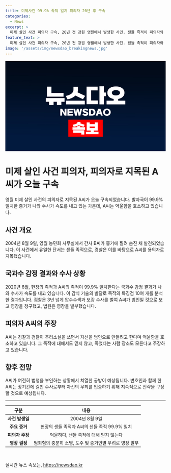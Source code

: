 ```yaml
---
title: 미제사건 99.9% 족적 일치 피의자 20년 후 구속
categories:
  - News
excerpt: >
  미제 살인 사건 피의자 구속, 20년 전 강원 영월에서 발생한 사건. 샌들 족적이 피의자와 99.9% 일치하는 국과수 감정 결과 발표. 피의자는 억울함을 호소하며 범행 부인. 경찰의 재수사로 수사 속도, 영장 심사로 구속 결정. A씨의 변호인 경찰과 검찰이 추리소설 쓰며 범인 만들려고 주장. 범인 소명되어 영장 발부, 치열한 공방 예상.
feature_text: >
  미제 살인 사건 피의자 구속, 20년 전 강원 영월에서 발생한 사건. 샌들 족적이 피의자와 99.9% 일치하는 국과수 감정 결과 발표. 피의자는 억울함을 호소하며 범행 부인. 경찰의 재수사로 수사 속도, 영장 심사로 구속 결정. A씨의 변호인 경찰과 검찰이 추리소설 쓰며 범인 만들려고 주장. 범인 소명되어 영장 발부, 치열한 공방 예상.
image: '/assets/img/newsdao_breakingnews.jpg'
---
```


<p><img src="/assets/img/newsdao_breakingnews.jpg" alt="pcversion 속보" /></p>

<h1>미제 살인 사건 피의자, 피의자로 지목된 A씨가 오늘 구속</h1>

<p data-ke-size="size16">영월 미제 살인 사건의 피의자로 지목된 A씨가 오늘 구속되었습니다. 발자국이 99.9% 일치한 증거가 나와 수사가 속도를 내고 있는 가운데, A씨는 억울함을 호소하고 있습니다.</p>

<h2 data-ke-size="size26">사건 개요</h2>

<p data-ke-size="size16">2004년 8월 9일, 영월 농민회 사무실에서 간사 B씨가 흉기에 찔려 숨진 채 발견되었습니다. 이 사건에서 유일한 단서는 샌들 족적으로, 경찰은 이를 바탕으로 A씨를 용의자로 지목했습니다.</p>

<h2 data-ke-size="size26">국과수 감정 결과와 수사 상황</h2>

<p data-ke-size="size16">2020년 6월, 현장의 족적과 A씨의 족적이 99.9% 일치한다는 국과수 감정 결과가 나와 수사가 속도를 내고 있습니다. 이 감식 기술의 발달로 족적의 특징점 10여 개를 분석한 결과입니다. 검찰은 3년 넘게 압수수색과 보강 수사를 벌여 A씨가 범인일 것으로 보고 영장을 청구했고, 법원은 영장을 발부했습니다.</p>

<h2 data-ke-size="size26">피의자 A씨의 주장</h2>

<p data-ke-size="size16">A씨는 경찰과 검찰이 추리소설을 쓰면서 자신을 범인으로 만들려고 한다며 억울함을 호소하고 있습니다. 그 족적에 대해서도 믿지 않고, 죽었다는 사람 장소도 모른다고 주장하고 있습니다.</p>

<h2 data-ke-size="size26">향후 전망</h2>

<p data-ke-size="size16">A씨가 여전히 범행을 부인하는 상황에서 치열한 공방이 예상됩니다. 변호인과 함께 한 A씨는 장기간에 걸친 수사로부터 자신의 무죄를 입증하기 위해 지속적으로 전략을 구상할 것으로 예상됩니다.</p>

<hr>

<table>
    <thead>
        <tr>
            <th style="text-align: center;">구분</th>
            <th style="text-align: center;">내용</th>
        </tr>
    </thead>
    <tbody>
        <tr>
            <td style="text-align: center;"><b>사건 발생일</b></td>
            <td style="text-align: center;">2004년 8월 9일</td>
        </tr>
        <tr>
            <td style="text-align: center;"><b>주요 증거</b></td>
            <td style="text-align: center;">현장의 샌들 족적과 A씨의 샌들 족적 99.9% 일치</td>
        </tr>
        <tr>
            <td style="text-align: center;"><b>피의자 주장</b></td>
            <td style="text-align: center;">억울하다, 샌들 족적에 대해 믿지 않는다</td>
        </tr>
        <tr>
            <td style="text-align: center;"><b>영장 결정</b></td>
            <td style="text-align: center;">범죄혐의 충분히 소명, 도주 및 증거인멸 우려로 영장 발부</td>
        </tr>
    </tbody>
</table>

<p data-ke-size="size16">&nbsp;</p>
실시간 뉴스 속보는, <a href="https://newsdao.kr" rel="dofollow">https://newsdao.kr</a>


